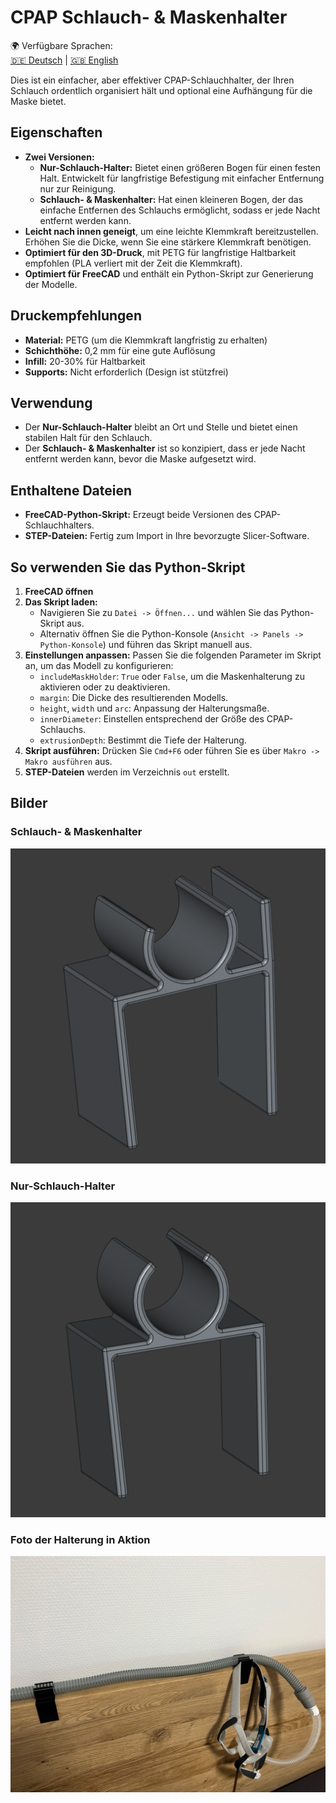 # CPAP Schlauch- & Maskenhalter

🌍 Verfügbare Sprachen:  
[🇩🇪 Deutsch](README.md) | [🇬🇧 English](README.en.md)

Dies ist ein einfacher, aber effektiver CPAP-Schlauchhalter, der Ihren Schlauch ordentlich organisiert hält und optional eine Aufhängung für die Maske bietet.

## Eigenschaften

- **Zwei Versionen:**
  - **Nur-Schlauch-Halter:** Bietet einen größeren Bogen für einen festen Halt. Entwickelt für langfristige Befestigung mit einfacher Entfernung nur zur Reinigung.
  - **Schlauch- & Maskenhalter:** Hat einen kleineren Bogen, der das einfache Entfernen des Schlauchs ermöglicht, sodass er jede Nacht entfernt werden kann.
- **Leicht nach innen geneigt**, um eine leichte Klemmkraft bereitzustellen. Erhöhen Sie die Dicke, wenn Sie eine stärkere Klemmkraft benötigen.
- **Optimiert für den 3D-Druck**, mit PETG für langfristige Haltbarkeit empfohlen (PLA verliert mit der Zeit die Klemmkraft).
- **Optimiert für FreeCAD** und enthält ein Python-Skript zur Generierung der Modelle.

## Druckempfehlungen

- **Material:** PETG (um die Klemmkraft langfristig zu erhalten)
- **Schichthöhe:** 0,2 mm für eine gute Auflösung
- **Infill:** 20-30% für Haltbarkeit
- **Supports:** Nicht erforderlich (Design ist stützfrei)

## Verwendung

- Der **Nur-Schlauch-Halter** bleibt an Ort und Stelle und bietet einen stabilen Halt für den Schlauch.
- Der **Schlauch- & Maskenhalter** ist so konzipiert, dass er jede Nacht entfernt werden kann, bevor die Maske aufgesetzt wird.

## Enthaltene Dateien

- **FreeCAD-Python-Skript:** Erzeugt beide Versionen des CPAP-Schlauchhalters.
- **STEP-Dateien:** Fertig zum Import in Ihre bevorzugte Slicer-Software.

## So verwenden Sie das Python-Skript

1. **FreeCAD öffnen**
2. **Das Skript laden:**
   - Navigieren Sie zu `Datei -> Öffnen...` und wählen Sie das Python-Skript aus.
   - Alternativ öffnen Sie die Python-Konsole (`Ansicht -> Panels -> Python-Konsole`) und führen das Skript manuell aus.
3. **Einstellungen anpassen:** Passen Sie die folgenden Parameter im Skript an, um das Modell zu konfigurieren:
   - `includeMaskHolder`: `True` oder `False`, um die Maskenhalterung zu aktivieren oder zu deaktivieren.
   - `margin`: Die Dicke des resultierenden Modells.
   - `height`, `width` und `arc`: Anpassung der Halterungsmaße.
   - `innerDiameter`: Einstellen entsprechend der Größe des CPAP-Schlauchs.
   - `extrusionDepth`: Bestimmt die Tiefe der Halterung.
4. **Skript ausführen:** Drücken Sie `Cmd+F6` oder führen Sie es über `Makro -> Makro ausführen` aus.
5. **STEP-Dateien** werden im Verzeichnis `out` erstellt.

## Bilder

### Schlauch- & Maskenhalter  
![](img/cpap_holder_with_mask_holder.png)

### Nur-Schlauch-Halter  
![](img/cpap_holder.png)

### Foto der Halterung in Aktion  
![](img/larp.jpeg)